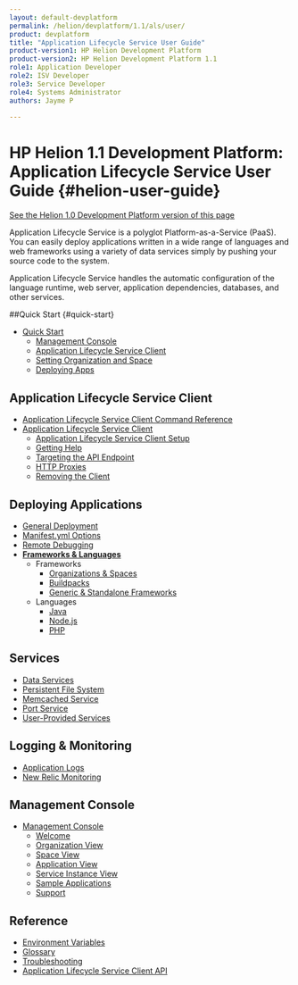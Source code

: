 ```yaml
---
layout: default-devplatform
permalink: /helion/devplatform/1.1/als/user/
product: devplatform
title: "Application Lifecycle Service User Guide"
product-version1: HP Helion Development Platform
product-version2: HP Helion Development Platform 1.1
role1: Application Developer 
role2: ISV Developer
role3: Service Developer
role4: Systems Administrator
authors: Jayme P

---
```

<!--PUBLISHED-->

# HP Helion 1.1 Development Platform: Application Lifecycle Service User Guide {#helion-user-guide}
[See the Helion 1.0 Development Platform version of this page](/als/v1/user/)

Application Lifecycle Service is a polyglot Platform-as-a-Service (PaaS). You can easily
deploy applications written in a wide range of languages and web
frameworks using a variety of data services simply by pushing your
source code to the system.

Application Lifecycle Service handles the automatic configuration of the language runtime,
web server, application dependencies, databases, and other services.

##Quick Start {#quick-start}

-   [Quick Start](/helion/devplatform/1.1/als/user/quick-start/)
    -   [Management Console](/helion/devplatform/1.1/als/user/quick-start/#management-console)
    -   [Application Lifecycle Service Client](/helion/devplatform/1.1/als/user/quick-start/#helion-client)
    -   [Setting Organization and Space](/helion/devplatform/1.1/als/user/quick-start/#setting-organization-and-space)
    -   [Deploying Apps](/helion/devplatform/1.1/als/user/quick-start/#deploying-apps)

Application Lifecycle Service Client[](#helion-client "Permalink to this headline")
-----------------------------------------------------------------
-   [Application Lifecycle Service Client Command Reference](/helion/devplatform/1.1/als/user/reference/client-ref/)
-   [Application Lifecycle Service Client](/helion/devplatform/1.1/als/user/client/)
    -   [Application Lifecycle Service Client Setup](/helion/devplatform/1.1/als/user/client/#helion-client-setup)
    -   [Getting Help](/helion/devplatform/1.1/als/user/client/#getting-help)
    -   [Targeting the API
        Endpoint](/helion/devplatform/1.1/als/user/client/#targeting-the-api-endpoint)
    -   [HTTP Proxies](/helion/devplatform/1.1/als/user/client/#http-proxies)
    -   [Removing the Client](/helion/devplatform/1.1/als/user/client/#removing-the-client)



Deploying Applications[](#deploying-applications "Permalink to this headline")
-------------------------------------------------------------------------------

-   [General Deployment](/helion/devplatform/1.1/als/user/deploy/)
-   [Manifest.yml Options](/helion/devplatform/1.1/als/user/deploy/manifestyml/)
-   [Remote Debugging](/helion/devplatform/1.1/als/user/deploy/app-debug/)
-   [**Frameworks & Languages**](/helion/devplatform/1.1/als/user/deploy/#language-specific-deploy)
	-   Frameworks
	    -   [Organizations & Spaces](/helion/devplatform/1.1/als/user/deploy/orgs-spaces/)
	    -   [Buildpacks](/helion/devplatform/1.1/als/user/deploy/buildpack/)
	    -   [Generic & Standalone Frameworks](/helion/devplatform/1.1/als/user/deploy/other-frameworks/)    
    -   Languages
	    -   [Java](/helion/devplatform/1.1/als/user/deploy/languages/java/)
	    -   [Node.js](/helion/devplatform/1.1/als/user/deploy/languages/node/)
	    -   [PHP](/helion/devplatform/1.1/als/user/deploy/languages/php/)
	 

Services[](#services "Permalink to this headline")
---------------------------------------------------

-   [Data Services](/helion/devplatform/1.1/als/user/services/data-services/)
-   [Persistent File System](/helion/devplatform/1.1/als/user/services/filesystem/)
-   [Memcached Service](/helion/devplatform/1.1/als/user/services/memcached/)
-   [Port Service](/helion/devplatform/1.1/als/user/services/port-service/)
-   [User-Provided Services](/helion/devplatform/1.1/als/user/services/user-provided/)

Logging & Monitoring[](#logging-monitoring "Permalink to this headline")
-------------------------------------------------------------------------

-   [Application Logs](/helion/devplatform/1.1/als/user/deploy/app-logs/)
-   [New Relic Monitoring](/helion/devplatform/1.1/als/user/deploy/newrelic/)

Management Console[](#management-console "Permalink to this headline")
-----------------------------------------------------------------------

-   [Management Console](/helion/devplatform/1.1/als/admin/console/customize/)
    -   [Welcome](/helion/devplatform/1.1/als/admin/console/customize/#welcome)
    -   [Organization View](/helion/devplatform/1.1/als/admin/console/customize/#organization-view)
    -   [Space View](/helion/devplatform/1.1/als/admin/console/customize/#space-view)
    -   [Application View](/helion/devplatform/1.1/als/admin/console/customize/#application-view)
    -   [Service Instance
        View](/helion/devplatform/1.1/als/admin/console/customize/#service-instance-view)
    -   [Sample Applications](/helion/devplatform/1.1/als/admin/console/customize/#app-store)
    -   [Support](/helion/devplatform/1.1/als/admin/console/customize/#support)

Reference[](#reference "Permalink to this headline")
-----------------------------------------------------

-   [Environment Variables](/helion/devplatform/1.1/als/user/reference/environment/)
-   [Glossary](reference/glossary)
-   [Troubleshooting](reference/troubleshoot)
-   [Application Lifecycle Service Client API](/helion/devplatform/1.1/als/user/reference/api/)

